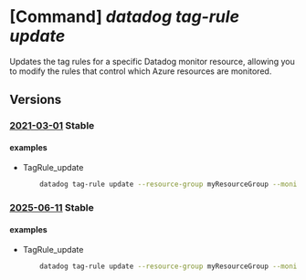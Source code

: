 # [Command] _datadog tag-rule update_

Updates the tag rules for a specific Datadog monitor resource, allowing you to modify the rules that control which Azure resources are monitored.

## Versions

### [2021-03-01](/Resources/mgmt-plane/L3N1YnNjcmlwdGlvbnMve30vcmVzb3VyY2Vncm91cHMve30vcHJvdmlkZXJzL21pY3Jvc29mdC5kYXRhZG9nL21vbml0b3JzL3t9L3RhZ3J1bGVzL3t9/2021-03-01.xml) **Stable**

<!-- mgmt-plane /subscriptions/{}/resourcegroups/{}/providers/microsoft.datadog/monitors/{}/tagrules/{} 2021-03-01 -->

#### examples

- TagRule_update
    ```bash
        datadog tag-rule update --resource-group myResourceGroup --monitor-name myMonitor --rule-set-name default --log-rules "{send-aad-logs:False,send-subscription-logs:True,send-resource-logs:True,filtering-tags:[{name:Environment,value:Prod,action:Include},{name:Environment,value:Dev,action:Exclude}]}" --metric-rules "{filtering-tags:[]}"
    ```

### [2025-06-11](/Resources/mgmt-plane/L3N1YnNjcmlwdGlvbnMve30vcmVzb3VyY2Vncm91cHMve30vcHJvdmlkZXJzL21pY3Jvc29mdC5kYXRhZG9nL21vbml0b3JzL3t9L3RhZ3J1bGVzL3t9/2025-06-11.xml) **Stable**

<!-- mgmt-plane /subscriptions/{}/resourcegroups/{}/providers/microsoft.datadog/monitors/{}/tagrules/{} 2025-06-11 -->

#### examples

- TagRule_update
    ```bash
        datadog tag-rule update --resource-group myResourceGroup --monitor-name myMonitor --rule-set-name default --log-rules "{send-aad-logs:False,send-subscription-logs:True,send-resource-logs:True,filtering-tags:[{name:Environment,value:Prod,action:Include},{name:Environment,value:Dev,action:Exclude}]}" --metric-rules "{filtering-tags:[]}"
    ```
